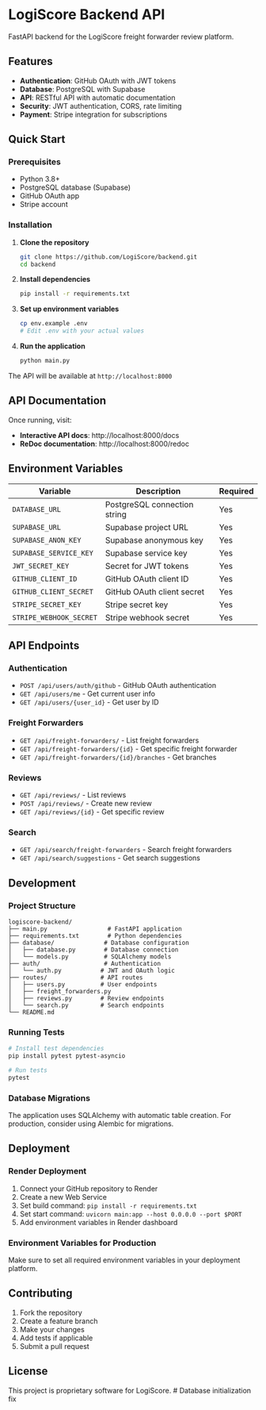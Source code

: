 # LogiScore Backend API

FastAPI backend for the LogiScore freight forwarder review platform.

## Features

- **Authentication**: GitHub OAuth with JWT tokens
- **Database**: PostgreSQL with Supabase
- **API**: RESTful API with automatic documentation
- **Security**: JWT authentication, CORS, rate limiting
- **Payment**: Stripe integration for subscriptions

## Quick Start

### Prerequisites

- Python 3.8+
- PostgreSQL database (Supabase)
- GitHub OAuth app
- Stripe account

### Installation

1. **Clone the repository**
   ```bash
   git clone https://github.com/LogiScore/backend.git
   cd backend
   ```

2. **Install dependencies**
   ```bash
   pip install -r requirements.txt
   ```

3. **Set up environment variables**
   ```bash
   cp env.example .env
   # Edit .env with your actual values
   ```

4. **Run the application**
   ```bash
   python main.py
   ```

The API will be available at `http://localhost:8000`

## API Documentation

Once running, visit:
- **Interactive API docs**: http://localhost:8000/docs
- **ReDoc documentation**: http://localhost:8000/redoc

## Environment Variables

| Variable | Description | Required |
|----------|-------------|----------|
| `DATABASE_URL` | PostgreSQL connection string | Yes |
| `SUPABASE_URL` | Supabase project URL | Yes |
| `SUPABASE_ANON_KEY` | Supabase anonymous key | Yes |
| `SUPABASE_SERVICE_KEY` | Supabase service key | Yes |
| `JWT_SECRET_KEY` | Secret for JWT tokens | Yes |
| `GITHUB_CLIENT_ID` | GitHub OAuth client ID | Yes |
| `GITHUB_CLIENT_SECRET` | GitHub OAuth client secret | Yes |
| `STRIPE_SECRET_KEY` | Stripe secret key | Yes |
| `STRIPE_WEBHOOK_SECRET` | Stripe webhook secret | Yes |

## API Endpoints

### Authentication
- `POST /api/users/auth/github` - GitHub OAuth authentication
- `GET /api/users/me` - Get current user info
- `GET /api/users/{user_id}` - Get user by ID

### Freight Forwarders
- `GET /api/freight-forwarders/` - List freight forwarders
- `GET /api/freight-forwarders/{id}` - Get specific freight forwarder
- `GET /api/freight-forwarders/{id}/branches` - Get branches

### Reviews
- `GET /api/reviews/` - List reviews
- `POST /api/reviews/` - Create new review
- `GET /api/reviews/{id}` - Get specific review

### Search
- `GET /api/search/freight-forwarders` - Search freight forwarders
- `GET /api/search/suggestions` - Get search suggestions

## Development

### Project Structure

```
logiscore-backend/
├── main.py                 # FastAPI application
├── requirements.txt        # Python dependencies
├── database/              # Database configuration
│   ├── database.py        # Database connection
│   └── models.py          # SQLAlchemy models
├── auth/                  # Authentication
│   └── auth.py           # JWT and OAuth logic
├── routes/               # API routes
│   ├── users.py          # User endpoints
│   ├── freight_forwarders.py
│   ├── reviews.py        # Review endpoints
│   └── search.py         # Search endpoints
└── README.md
```

### Running Tests

```bash
# Install test dependencies
pip install pytest pytest-asyncio

# Run tests
pytest
```

### Database Migrations

The application uses SQLAlchemy with automatic table creation. For production, consider using Alembic for migrations.

## Deployment

### Render Deployment

1. Connect your GitHub repository to Render
2. Create a new Web Service
3. Set build command: `pip install -r requirements.txt`
4. Set start command: `uvicorn main:app --host 0.0.0.0 --port $PORT`
5. Add environment variables in Render dashboard

### Environment Variables for Production

Make sure to set all required environment variables in your deployment platform.

## Contributing

1. Fork the repository
2. Create a feature branch
3. Make your changes
4. Add tests if applicable
5. Submit a pull request

## License

This project is proprietary software for LogiScore. # Database initialization fix
